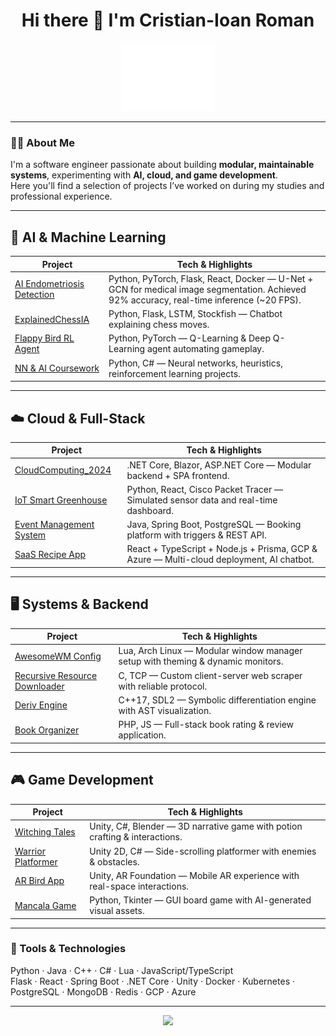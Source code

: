 <h1 align="center">Hi there 👋 I'm Cristian-Ioan Roman</h1>
<p align="center">
  <img src="./images/hi.gif" width="150" alt="Hi gif" />
</p>

---

### 👨‍💻 About Me
I'm a software engineer passionate about building **modular, maintainable systems**, experimenting with **AI, cloud, and game development**.  
Here you'll find a selection of projects I’ve worked on during my studies and professional experience.

---

## 🔹 AI & Machine Learning
| Project | Tech & Highlights |
|---------|------------------|
| [AI Endometriosis Detection](https://github.com/cristian-roman/Licenta2024) | Python, PyTorch, Flask, React, Docker — U-Net + GCN for medical image segmentation. Achieved 92% accuracy, real-time inference (~20 FPS). |
| [ExplainedChessIA](https://github.com/cristian-roman/ExplainedChessIA) | Python, Flask, LSTM, Stockfish — Chatbot explaining chess moves. |
| [Flappy Bird RL Agent](https://github.com/cristian-roman/flappy-bird) | Python, PyTorch — Q-Learning & Deep Q-Learning agent automating gameplay. |
| [NN & AI Coursework](https://github.com/cristian-roman/RN_2023) | Python, C# — Neural networks, heuristics, reinforcement learning projects. |

---

## ☁️ Cloud & Full-Stack
| Project | Tech & Highlights |
|---------|------------------|
| [CloudComputing_2024](https://github.com/cristian-roman/CloudComputing_2024) | .NET Core, Blazor, ASP.NET Core — Modular backend + SPA frontend. |
| [IoT Smart Greenhouse](https://github.com/hututudor/iot_smart_greenhouse) | Python, React, Cisco Packet Tracer — Simulated sensor data and real-time dashboard. |
| [Event Management System](https://github.com/Starpuff/FII-SGBD) | Java, Spring Boot, PostgreSQL — Booking platform with triggers & REST API. |
| [SaaS Recipe App](https://github.com/stefanvulpe-dev/cloud-computing-team-workspace) | React + TypeScript + Node.js + Prisma, GCP & Azure — Multi-cloud deployment, AI chatbot. |

---

## 🖥️ Systems & Backend
| Project | Tech & Highlights |
|---------|------------------|
| [AwesomeWM Config](https://github.com/cristian-roman/awesomeWM) | Lua, Arch Linux — Modular window manager setup with theming & dynamic monitors. |
| [Recursive Resource Downloader](https://github.com/cristian-roman/rc_p1) | C, TCP — Custom client-server web scraper with reliable protocol. |
| [Deriv Engine](https://github.com/hututudor/deriv) | C++17, SDL2 — Symbolic differentiation engine with AST visualization. |
| [Book Organizer](https://github.com/hututudor/boo) | PHP, JS — Full-stack book rating & review application. |

---

## 🎮 Game Development
| Project | Tech & Highlights |
|---------|------------------|
| [Witching Tales](https://github.com/Starpuff/IMRWitchingTales) | Unity, C#, Blender — 3D narrative game with potion crafting & interactions. |
| [Warrior Platformer](https://github.com/hututudor/gd2024) | Unity 2D, C# — Side-scrolling platformer with enemies & obstacles. |
| [AR Bird App](https://github.com/cristian-roman/IMR_2023_tema_1) | Unity, AR Foundation — Mobile AR experience with real-space interactions. |
| [Mancala Game](https://github.com/cristian-roman/MancalaGamePy-main) | Python, Tkinter — GUI board game with AI-generated visual assets. |

---

### 🔧 Tools & Technologies
Python · Java · C++ · C# · Lua · JavaScript/TypeScript  
Flask · React · Spring Boot · .NET Core · Unity · Docker · Kubernetes · PostgreSQL · MongoDB · Redis · GCP · Azure  

---

<p align="center">
  <a href="https://github.com/cristian-roman"><img src="https://img.shields.io/badge/GitHub-181717?style=for-the-badge&logo=github&logoColor=white"/></a>
</p>
